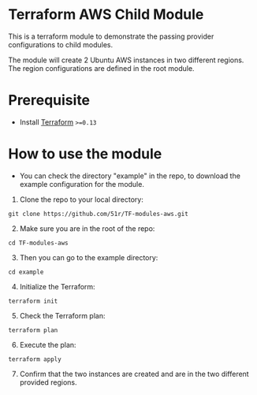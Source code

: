 # Terraform AWS Child Module
This is a terraform module to demonstrate the passing provider configurations to child modules. 

The module will create 2 Ubuntu AWS instances in two different regions. The region configurations are defined in the root module.

# Prerequisite
* Install [Terraform](https://www.terraform.io/downloads.html) `>=0.13`


# How to use the module

* You can check the directory "example" in the repo, to download the example configuration for the module.

1. Clone the repo to your local directory:
```
git clone https://github.com/51r/TF-modules-aws.git
```

2. Make sure you are in the root of the repo:
```
cd TF-modules-aws
```

3. Then you can go to the example directory:
```
cd example
```

4. Initialize the Terraform:
```
terraform init
```

5. Check the Terraform plan:
```
terraform plan
```

6. Execute the plan:
```
terraform apply
```

7. Confirm that the two instances are created and are in the two different provided regions.
